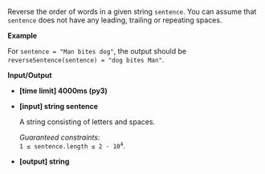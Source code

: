 <div class="markdown"><p>Reverse the order of words in a given string <code>sentence</code>. You can assume that <code>sentence</code> does not have any leading, trailing or repeating spaces.</p>
<p><strong>Example</strong></p>
<p>For <code>sentence = "Man bites dog"</code>, the output should be<br>
<code>reverseSentence(sentence) = "dog bites Man"</code>.</p>
<p><strong>Input/Output</strong></p>
<ul>
<li><strong>[time limit] 4000ms (py3)</strong></li>
</ul>
<ul>
<li>
<p><strong>[input] string sentence</strong></p>
<p>A string consisting of letters and spaces.</p>
<p><em>Guaranteed constraints:</em><br>
<code>1 ≤ sentence.length ≤ 2 · 10<sup>4</sup></code>.</p>
</li>
<li>
<p><strong>[output] string</strong></p>
</li>
</ul>
</div>